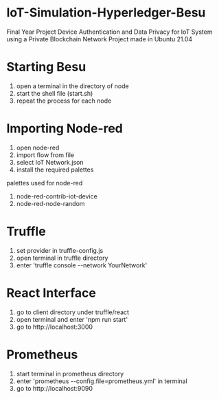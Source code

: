 # IoT-Simulation-Hyperledger-Besu
Final Year Project 
Device Authentication and Data Privacy for IoT System using a Private Blockchain Network
Project made in Ubuntu 21.04

# Starting Besu
1. open a terminal in the directory of node
2. start the shell file (start.sh)
3. repeat the process for each node

# Importing Node-red
1. open node-red
2. import flow from file
3. select IoT Network.json
4. install the required palettes

palettes used for node-red
1. node-red-contrib-iot-device
2. node-red-node-random

# Truffle
1. set provider in truffle-config.js
2. open terminal in truffle directory
3. enter 'truffle console --network YourNetwork'

# React Interface
1. go to client directory under truffle/react
2. open terminal and enter 'npm run start'
3. go to http://localhost:3000

# Prometheus
1. start terminal in prometheus directory
2. enter 'prometheus --config.file=prometheus.yml' in terminal
3. go to http://localhost:9090